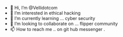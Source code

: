 - 👋 Hi, I’m @Vellidotcom
- 👀 I’m interested in ethical hacking 
- 🌱 I’m currently learning ... cyber security 
- 💞️ I’m looking to collaborate on ... flipper community 
- 📫 How to reach me .. on git hub messenger .

<!---
Vellidotcom/Vellidotcom is a ✨ special ✨ repository because its `README.md` (this file) appears on your GitHub profile.
You can click the Preview link to take a look at your changes.
--->
